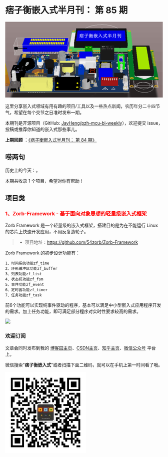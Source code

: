 # 痞子衡嵌入式半月刊： 第 85 期

![](https://raw.githubusercontent.com/JayHeng/pzh-mcu-bi-weekly/master/pics/pzh_mcu_bi_weekly.PNG)

这里分享嵌入式领域有用有趣的项目/工具以及一些热点新闻，农历年分二十四节气，希望在每个交节之日准时发布一期。

本期刊是开源项目（GitHub: [JayHeng/pzh-mcu-bi-weekly](https://github.com/JayHeng/pzh-mcu-bi-weekly)），欢迎提交 issue，投稿或推荐你知道的嵌入式那些事儿。

**上期回顾** ：[《痞子衡嵌入式半月刊： 第 84 期》](https://www.cnblogs.com/henjay724/p/17810326.html)

## 唠两句

历史上的今天：。

本期共收录 1 个项目，希望对你有帮助！

## 项目类

### <font color="red">1、Zorb-Framework - 基于面向对象思想的轻量级嵌入式框架</font>

Zorb Framework 是一个轻量级的嵌入式框架，搭建目的是为在不能运行 Linux 的芯片上快速开发应用，不用反复造轮子。

> * 项目地址：https://github.com/54zorb/Zorb-Framework

Zorb Framework 的初步设计功能有：

```text
​1、时间系统功能zf_time
​2、环形缓冲区功能zf_buffer
​3、列表功能zf_list
​4、状态机功能zf_fsm
​5、事件功能zf_event
​6、定时器功能zf_timer
​7、任务功能zf_task
```

前6个功能可以实现纯事件驱动的程序，基本可以满足中小型嵌入式应用程序开发的需求。加上任务功能，即可满足部分程序对实时性要求较高的需求。

![](https://raw.githubusercontent.com/JayHeng/pzh-mcu-bi-weekly/master/pics/issue-085/.PNG)



### 欢迎订阅

文章会同时发布到我的 [博客园主页](https://www.cnblogs.com/henjay724/)、[CSDN主页](https://blog.csdn.net/henjay724)、[知乎主页](https://www.zhihu.com/people/henjay724)、[微信公众号](http://weixin.sogou.com/weixin?type=1&query=痞子衡嵌入式) 平台上。

微信搜索"__痞子衡嵌入式__"或者扫描下面二维码，就可以在手机上第一时间看了哦。

![](https://raw.githubusercontent.com/JayHeng/pzhmcu-picture/master/wechat/pzhMcu_qrcode_258x258.jpg)

